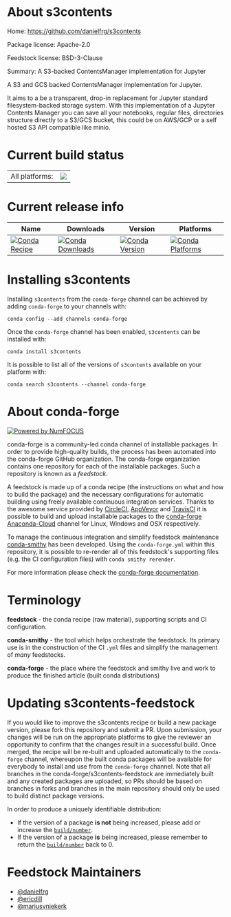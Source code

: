 About s3contents
================

Home: https://github.com/danielfrg/s3contents

Package license: Apache-2.0

Feedstock license: BSD-3-Clause

Summary: A S3-backed ContentsManager implementation for Jupyter


A S3 and GCS backed ContentsManager implementation for Jupyter.

It aims to a be a transparent, drop-in replacement for Jupyter standard
filesystem-backed storage system. With this implementation of a Jupyter
Contents Manager you can save all your notebooks, regular files, directories
structure directly to a S3/GCS bucket, this could be on AWS/GCP or a self
hosted S3 API compatible like minio.


Current build status
====================


<table><tr><td>All platforms:</td>
    <td>
      <a href="https://dev.azure.com/conda-forge/feedstock-builds/_build/latest?definitionId=4319&branchName=master">
        <img src="https://dev.azure.com/conda-forge/feedstock-builds/_apis/build/status/s3contents-feedstock?branchName=master">
      </a>
    </td>
  </tr>
</table>

Current release info
====================

| Name | Downloads | Version | Platforms |
| --- | --- | --- | --- |
| [![Conda Recipe](https://img.shields.io/badge/recipe-s3contents-green.svg)](https://anaconda.org/conda-forge/s3contents) | [![Conda Downloads](https://img.shields.io/conda/dn/conda-forge/s3contents.svg)](https://anaconda.org/conda-forge/s3contents) | [![Conda Version](https://img.shields.io/conda/vn/conda-forge/s3contents.svg)](https://anaconda.org/conda-forge/s3contents) | [![Conda Platforms](https://img.shields.io/conda/pn/conda-forge/s3contents.svg)](https://anaconda.org/conda-forge/s3contents) |

Installing s3contents
=====================

Installing `s3contents` from the `conda-forge` channel can be achieved by adding `conda-forge` to your channels with:

```
conda config --add channels conda-forge
```

Once the `conda-forge` channel has been enabled, `s3contents` can be installed with:

```
conda install s3contents
```

It is possible to list all of the versions of `s3contents` available on your platform with:

```
conda search s3contents --channel conda-forge
```


About conda-forge
=================

[![Powered by NumFOCUS](https://img.shields.io/badge/powered%20by-NumFOCUS-orange.svg?style=flat&colorA=E1523D&colorB=007D8A)](http://numfocus.org)

conda-forge is a community-led conda channel of installable packages.
In order to provide high-quality builds, the process has been automated into the
conda-forge GitHub organization. The conda-forge organization contains one repository
for each of the installable packages. Such a repository is known as a *feedstock*.

A feedstock is made up of a conda recipe (the instructions on what and how to build
the package) and the necessary configurations for automatic building using freely
available continuous integration services. Thanks to the awesome service provided by
[CircleCI](https://circleci.com/), [AppVeyor](https://www.appveyor.com/)
and [TravisCI](https://travis-ci.com/) it is possible to build and upload installable
packages to the [conda-forge](https://anaconda.org/conda-forge)
[Anaconda-Cloud](https://anaconda.org/) channel for Linux, Windows and OSX respectively.

To manage the continuous integration and simplify feedstock maintenance
[conda-smithy](https://github.com/conda-forge/conda-smithy) has been developed.
Using the ``conda-forge.yml`` within this repository, it is possible to re-render all of
this feedstock's supporting files (e.g. the CI configuration files) with ``conda smithy rerender``.

For more information please check the [conda-forge documentation](https://conda-forge.org/docs/).

Terminology
===========

**feedstock** - the conda recipe (raw material), supporting scripts and CI configuration.

**conda-smithy** - the tool which helps orchestrate the feedstock.
                   Its primary use is in the construction of the CI ``.yml`` files
                   and simplify the management of *many* feedstocks.

**conda-forge** - the place where the feedstock and smithy live and work to
                  produce the finished article (built conda distributions)


Updating s3contents-feedstock
=============================

If you would like to improve the s3contents recipe or build a new
package version, please fork this repository and submit a PR. Upon submission,
your changes will be run on the appropriate platforms to give the reviewer an
opportunity to confirm that the changes result in a successful build. Once
merged, the recipe will be re-built and uploaded automatically to the
`conda-forge` channel, whereupon the built conda packages will be available for
everybody to install and use from the `conda-forge` channel.
Note that all branches in the conda-forge/s3contents-feedstock are
immediately built and any created packages are uploaded, so PRs should be based
on branches in forks and branches in the main repository should only be used to
build distinct package versions.

In order to produce a uniquely identifiable distribution:
 * If the version of a package **is not** being increased, please add or increase
   the [``build/number``](https://conda.io/docs/user-guide/tasks/build-packages/define-metadata.html#build-number-and-string).
 * If the version of a package **is** being increased, please remember to return
   the [``build/number``](https://conda.io/docs/user-guide/tasks/build-packages/define-metadata.html#build-number-and-string)
   back to 0.

Feedstock Maintainers
=====================

* [@danielfrg](https://github.com/danielfrg/)
* [@ericdill](https://github.com/ericdill/)
* [@mariusvniekerk](https://github.com/mariusvniekerk/)

